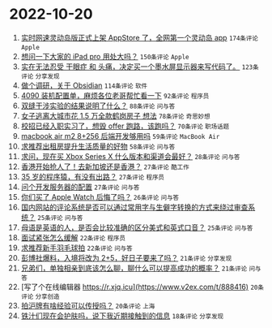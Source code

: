 # 2022-10-20

1. [实时网速灵动岛版正式上架 AppStore 了，全网第一个灵动岛 app](https://www.v2ex.com/t/888318) `174条评论` `Apple`
1. [想问一下大家的 iPad pro 用处大吗？](https://www.v2ex.com/t/888383) `150条评论` `Apple`
1. [实在无法忍受 干眼症 和 头痛，决定买一个墨水屏显示器来写代码了。](https://www.v2ex.com/t/888366) `123条评论` `分享发现`
1. [做个调研，关于 Obsidian](https://www.v2ex.com/t/888288) `114条评论` `软件`
1. [4090 装机配置单，麻烦各位老哥帮忙看一下](https://www.v2ex.com/t/888398) `92条评论` `程序员`
1. [双缝干涉实验的结果说明了什么？](https://www.v2ex.com/t/888332) `88条评论` `问与答`
1. [女子逃离大城市花 1.5 万全款鹤岗房子 想法](https://www.v2ex.com/t/888442) `78条评论` `奇思妙想`
1. [校招已经入职实习了，想毁 offer 跑路，该跑吗？](https://www.v2ex.com/t/888338) `70条评论` `职场话题`
1. [macbook air m2 8+256 后端开发够用吗](https://www.v2ex.com/t/888378) `59条评论` `MacBook Air`
1. [求推荐出租房提升生活质量的好物](https://www.v2ex.com/t/888352) `58条评论` `问与答`
1. [求问，现在买 Xbox Series X 什么版本和渠道会最好？](https://www.v2ex.com/t/888409) `28条评论` `问与答`
1. [香港开始抢人了！去新加坡还是香港？](https://www.v2ex.com/t/888452) `27条评论` `酷工作`
1. [35 岁的程序猿，有没有出路？](https://www.v2ex.com/t/888381) `27条评论` `程序员`
1. [问个开发服务器的配置](https://www.v2ex.com/t/888285) `27条评论` `问与答`
1. [你们买了 Apple Watch 后悔了吗？](https://www.v2ex.com/t/888465) `26条评论` `问与答`
1. [国内网站的评论系统是否可以通过常用字与生僻字转换的方式来绕过审查系统？](https://www.v2ex.com/t/888406) `25条评论` `问与答`
1. [母语是英语的人，是否会比较准确的区分美式和英式口音？](https://www.v2ex.com/t/888389) `25条评论` `问与答`
1. [面试紧张怎么缓解](https://www.v2ex.com/t/888424) `22条评论` `程序员`
1. [求推荐新手羽毛球拍](https://www.v2ex.com/t/888290) `22条评论` `问与答`
1. [彭博社爆料，入境将改为 2+5，好日子要来了吗？](https://www.v2ex.com/t/888458) `21条评论` `分享发现`
1. [兄弟们，单独相亲到底该怎么聊，聊什么可以提高成功的概率？](https://www.v2ex.com/t/888419) `21条评论` `问与答`
1. [写了个在线编辑器 https://r.xjq.icu](https://www.v2ex.com/t/888416) `20条评论` `分享创造`
1. [拍沪牌有啥经验可以传授吗？](https://www.v2ex.com/t/888284) `20条评论` `上海`
1. [铁汁们现在会护肤吗，说下我近期接触到的信息](https://www.v2ex.com/t/888399) `18条评论` `分享发现`
